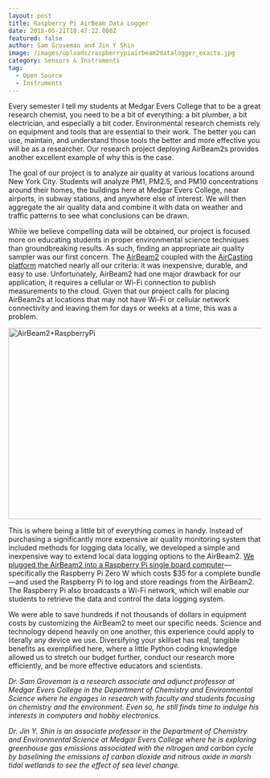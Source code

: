 ```yaml
---
layout: post
title: Raspberry Pi AirBeam Data Logger
date: 2018-05-21T10:47:22.000Z
featured: false
author: Sam Groveman and Jin Y Shin
image: /images/uploads/raspberrypiairbeam2datalogger_exacto.jpg
category: Sensors & Instruments
tag:
  - Open Source
  - Instruments
---
```

<p>Every semester I tell my students at Medgar Evers College that to be a great research chemist, you need to be a bit of everything: a bit plumber, a bit electrician, and especially a bit coder. Environmental research chemists rely on equipment and tools that are essential to their work. The better you can use, maintain, and understand those tools the better and more effective you will be as a researcher. Our research project deploying AirBeam2s provides another excellent example of why this is the case.</p>
<p>The goal of our project is to analyze air quality at various locations around New York City. Students will analyze PM1, PM2.5, and PM10 concentrations around their homes, the buildings here at Medgar Evers College, near airports, in subway stations, and anywhere else of interest. We will then aggregate the air quality data and combine it with data on weather and traffic patterns to see what conclusions can be drawn.</p>
<p>While we believe compelling data will be obtained, our project is focused more on educating students in proper environmental science techniques than groundbreaking results. As such, finding an appropriate air quality sampler was our first concern. The <a href="http://www.takingspace.org/aircasting/airbeam/" target="_blank">AirBeam2</a> coupled with the <a href="http://aircasting.org/" target="_blank">AirCasting platform</a> matched nearly all our criteria: it was inexpensive, durable, and easy to use. Unfortunately, AirBeam2 had one major drawback for our application, it requires a cellular or Wi-Fi connection to publish measurements to the cloud. Given that our project calls for placing AirBeam2s at locations that may not have Wi-Fi or cellular network connectivity and leaving them for days or weeks at a time, this was a problem.</p>
<p><a href="https://github.com/ShVerni/AirBeamLogger" target="_blank"><img style="text-decoration: underline;" title="AirBeam2+RaspberryPi" src="{{ site.baseurl }}/assets/AirBeam2+RaspberryPi.jpg" alt="AirBeam2+RaspberryPi" width="600" height="381" /></a></p>
<p>This is where being a little bit of everything comes in handy. Instead of purchasing a significantly more expensive air quality monitoring system that included methods for logging data locally, we developed a simple and inexpensive way to extend local data logging options to the AirBeam2. <a href="https://github.com/ShVerni/AirBeamLogger" target="_blank">We plugged the AirBeam2 into a Raspberry Pi single board computer</a>—specifically the Raspberry Pi Zero W which costs $35 for a complete bundle—and used the Raspberry Pi to log and store readings from the AirBeam2. The Raspberry Pi also broadcasts a Wi-Fi network, which will enable our students to retrieve the data and control the data logging system.</p>
<p>We were able to save hundreds if not thousands of dollars in equipment costs by customizing the AirBeam2 to meet our specific needs. Science and technology depend heavily on one another, this experience could apply to literally any device we use. Diversifying your skillset has real, tangible benefits as exemplified here, where a little Python coding knowledge allowed us to stretch our budget further, conduct our research more efficiently, and be more effective educators and scientists.</p>
<p><em>Dr. Sam Groveman is a research associate and adjunct professor at Medgar Evers College in the Department of Chemistry and Environmental Science where he engages in research with faculty and students focusing on chemistry and the environment. Even so, he still finds time to indulge his interests in computers and hobby electronics.</em></p>
<p><em>Dr. Jin Y. Shin is an associate professor in the Department of Chemistry and Environmental Science at Medgar Evers College where he is exploring greenhouse gas emissions associated with the nitrogen and carbon cycle by baselining the emissions of carbon dioxide and nitrous oxide in marsh tidal wetlands to see the effect of sea level change.</em></p>
